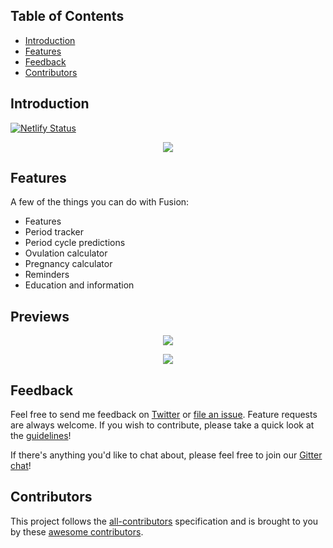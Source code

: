 
## Table of Contents

- [Introduction](#introduction)
- [Features](#features)
- [Feedback](#feedback)
- [Contributors](#contributors)

<!-- END doctoc generated TOC please keep comment here to allow auto update -->

## Introduction

[![Netlify Status](https://api.netlify.com/api/v1/badges/f5da09ed-b69a-4097-9743-36545319b4d4/deploy-status)](https://app.netlify.com/sites/data-structures-me/deploys)

<p align="center">
  <img src = "https://user-images.githubusercontent.com/74889517/182246804-279dc992-6078-49f3-a4a7-775fbb677c00.png">
</p>

## Features

A few of the things you can do with Fusion:

* Features
* Period tracker
* Period cycle predictions
* Ovulation calculator
* Pregnancy calculator
* Reminders
* Education and information 

## Previews
<p align="center">
  <img src = "https://user-images.githubusercontent.com/74889517/182240184-175f842b-08bf-448a-bb24-60e7589b37c0.png" >
</p>

<p align="center">
  <img src = "https://user-images.githubusercontent.com/74889517/182246135-efb33494-dd50-49c6-a9f1-84ef322ce95c.png" >
</p>


## Feedback

Feel free to send me feedback on [Twitter](https://twitter.com/) or [file an issue](https://github.com/gitpoint/git-point/issues/new). Feature requests are always welcome. If you wish to contribute, please take a quick look at the [guidelines](./CONTRIBUTING.md)!

If there's anything you'd like to chat about, please feel free to join our [Gitter chat](https://gitter.im/git-point)!

## Contributors

This project follows the [all-contributors](https://github.com/kentcdodds/all-contributors) specification and is brought to you by these [awesome contributors](./CONTRIBUTORS.md).

